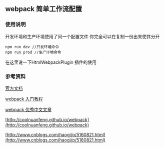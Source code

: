 ## webpack 简单工作流配置

### 使用说明
开发环境和生产环境使用了同一个配置文件 你完全可以在复制一份出来使其分开

```
npm run dev //开发环境命令
npm run prod //生产环境命令
```

在这里说一下HtmlWebpackPlugin 插件的使用

### 参考资料

[官方文档](https://webpack.js.org/guides/get-started/)

[webpack 入门教程](https://llp0574.github.io/2016/11/29/getting-started-with-webpack2/)

[webpack 优秀中文文章](https://github.com/webpack-china/awesome-webpack-cn)

[http://coolnuanfeng.github.io/webpack](http://coolnuanfeng.github.io/webpack)

[http://www.cnblogs.com/haogj/p/5160821.html](http://www.cnblogs.com/haogj/p/5160821.html)




